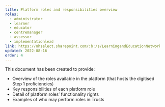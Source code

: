 ```yaml
---
title: Platform roles and responsibilities overview
roles:
  - administrator
  - learner
  - educator
  - centremanager
  - assessor
  - implementationlead
link: https://nhselect.sharepoint.com/:b:/s/LearningandEducationNetworks/DSP/EcRWsQSk3bVHs9hyN-2LFJwBsyiDtyWICLM4mzgOJyj7JA
updated: 2022-08-16
order: 4
---
```

This document has been created to provide:​

- Overview of the roles available in the platform (that hosts the digitised Step 1 proficiencies)
- Key responsibilities of each platform role
- Detail of platform roles’ functionality rights
- Examples of who may perform roles in Trusts